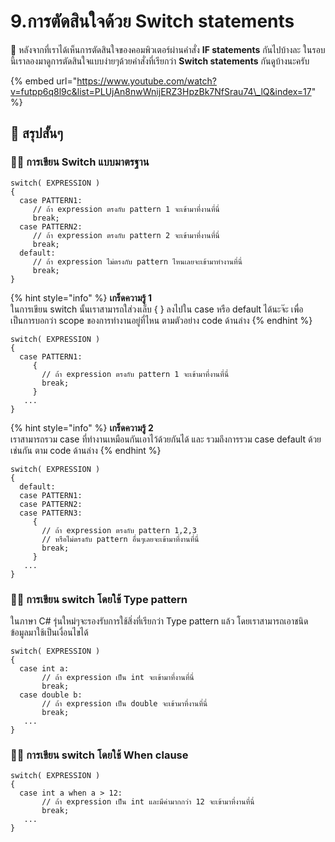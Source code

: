 # 9.การตัดสินใจด้วย Switch statements

💬 หลังจากที่เราได้เห็นการตัดสินใจของคอมพิวเตอร์ผ่านคำสั่ง **IF statements** กันไปบ้างละ ในรอบนี้เราลองมาดูการตัดสินใจแบบง่ายๆด้วยคำสั่งที่เรียกว่า **Switch statements** กันดูบ้างนะครับ

{% embed url="https://www.youtube.com/watch?v=futpp6q8l9c&list=PLUjAn8nwWnijERZ3HpzBk7NfSrau74\_lQ&index=17" %}



## 🎯 สรุปสั้นๆ

### 👨‍🚀 การเขียน Switch แบบมาตรฐาน

```text
switch( EXPRESSION )
{
  case PATTERN1:
     // ถ้า expression ตรงกับ pattern 1 จะเข้ามาที่งานที่นี่
     break;
  case PATTERN2:
     // ถ้า expression ตรงกับ pattern 2 จะเข้ามาที่งานที่นี่
     break;
  default:
     // ถ้า expression ไม่ตรงกับ pattern ไหนเลยจะเข้ามาทำงานที่นี่
     break;
}
```

{% hint style="info" %}
**เกร็ดความรู้ 1**  
ในการเขียน switch นั้นเราสามารถใส่วงเล็บ { } ลงไปใน case หรือ default ได้นะจ๊ะ เพื่อเป็นการบอกว่า scope ของการทำงานอยู่ที่ไหน ตามตัวอย่าง code ด้านล่าง
{% endhint %}

```text
switch( EXPRESSION )
{
  case PATTERN1:
     {
       // ถ้า expression ตรงกับ pattern 1 จะเข้ามาที่งานที่นี่
       break;
     }
   ...
}
```

{% hint style="info" %}
**เกร็ดความรู้ 2**  
เราสามารถรวม case ที่ทำงานเหมือนกันเอาไว้ด้วยกันได้ และ รวมถึงการรวม case default ด้วยเช่นกัน ตาม code ด้านล่าง
{% endhint %}

```text
switch( EXPRESSION )
{
  default:
  case PATTERN1:
  case PATTERN2:
  case PATTERN3:
     {
       // ถ้า expression ตรงกับ pattern 1,2,3 
       // หรือไม่ตรงกับ pattern อื่นๆเลยจะเข้ามาที่งานที่นี่
       break;
     }
   ...
}
```

### 👨‍🚀 การเขียน switch โดยใช้ Type pattern

ในภาษา C\# รุ่นใหม่ๆจะรองรับการใช้สิ่งที่เรียกว่า Type pattern แล้ว โดยเราสามารถเอาชนิดข้อมูลมาใช้เป็นเงื่อนไขได้

```text
switch( EXPRESSION )
{
  case int a:
       // ถ้า expression เป็น int จะเข้ามาที่งานที่นี่
       break;
  case double b:
       // ถ้า expression เป็น double จะเข้ามาที่งานที่นี่
       break;
   ...
}
```

### 👨‍🚀 การเขียน switch โดยใช้ When clause

```text
switch( EXPRESSION )
{
  case int a when a > 12:
       // ถ้า expression เป็น int และมีค่ามากกว่า 12 จะเข้ามาที่งานที่นี่
       break;
   ...
}
```

